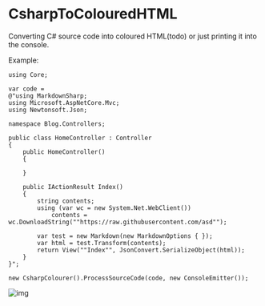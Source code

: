 # CsharpToColouredHTML

Converting C# source code into coloured HTML(todo) or just printing it into the console.

Example:

    using Core;

    var code =
    @"using MarkdownSharp;
    using Microsoft.AspNetCore.Mvc;
    using Newtonsoft.Json;

    namespace Blog.Controllers;

    public class HomeController : Controller
    {
        public HomeController()
        {

        }

        public IActionResult Index()
        {
            string contents;
            using (var wc = new System.Net.WebClient())
                contents = wc.DownloadString(""https://raw.githubusercontent.com/asd"");

            var test = new Markdown(new MarkdownOptions { });
            var html = test.Transform(contents);
            return View(""Index"", JsonConvert.SerializeObject(html));
        }
    }";

    new CsharpColourer().ProcessSourceCode(code, new ConsoleEmitter());
    
![img](https://user-images.githubusercontent.com/77643169/145472450-b8db4510-4560-4ec0-a340-d04532a6d545.png)

